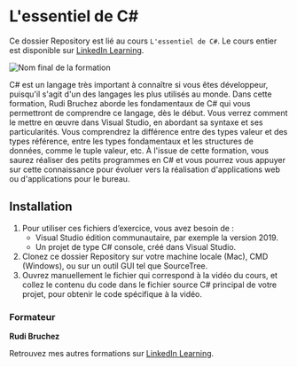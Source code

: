 # L'essentiel de C#

Ce dossier Repository est lié au cours `L'essentiel de C#`. Le cours entier est disponible sur [LinkedIn Learning][lil-course-url].

![Nom final de la formation][lil-thumbnail-url]

C# est un langage très important à connaître si vous êtes développeur, puisqu'il s'agit d'un des langages les plus utilisés au monde. Dans cette formation, Rudi Bruchez aborde les fondamentaux de C# qui vous permettront de comprendre ce langage, dès le début. Vous verrez comment le mettre en œuvre dans Visual Studio, en abordant sa syntaxe et ses particularités. Vous comprendrez la différence entre des types valeur et des types référence, entre les types fondamentaux et les structures de données, comme le tuple valeur, etc. À l'issue de cette formation, vous saurez réaliser des petits programmes en C# et vous pourrez vous appuyer sur cette connaissance pour évoluer vers la réalisation d'applications web ou d'applications pour le bureau.

## Installation

1. Pour utiliser ces fichiers d’exercice, vous avez besoin de : 
	- Visual Studio édition communautaire, par exemple la version 2019.
	- Un projet de type C# console, créé dans Visual Studio.
2. Clonez ce dossier Repository sur votre machine locale (Mac), CMD (Windows), ou sur un outil GUI tel que SourceTree. 
3. Ouvrez manuellement le fichier qui correspond à la vidéo du cours, et collez le contenu du code dans le fichier source C# principal de votre projet, pour obtenir le code spécifique à la vidéo.

### Formateur

**Rudi Bruchez**

Retrouvez mes autres formations sur [LinkedIn Learning][lil-URL-trainer].

[0]: # (Replace these placeholder URLs with actual course URLs)
[lil-course-url]: https://www.linkedin.com/learning/l-essentiel-de-c-sharp-14363404
[lil-thumbnail-url]: https://media.licdn.com/dms/image/C4E0DAQFstVLWIFDkng/learning-public-crop_675_1200/0/1636529580227?e=1668157200&v=beta&t=P3IOlN23V3VfDhdCead5F288uYBSOZNRGzBJtyCgFbg
[lil-URL-trainer]: https://www.linkedin.com/learning/instructors/rudi-bruchez
